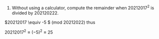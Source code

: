 1. Without using a calculator, compute the remainder when $20212017^2$ is divided by 202120222.

$20212017 \equiv -5 $ (mod 20212022) thus

$20212017^2 \equiv (-5)^2 \equiv 25$

